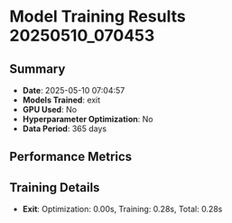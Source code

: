 # Model Training Results 20250510_070453

## Summary
- **Date**: 2025-05-10 07:04:57
- **Models Trained**: exit
- **GPU Used**: No
- **Hyperparameter Optimization**: No
- **Data Period**: 365 days

## Performance Metrics
## Training Details
- **Exit**: Optimization: 0.00s, Training: 0.28s, Total: 0.28s
